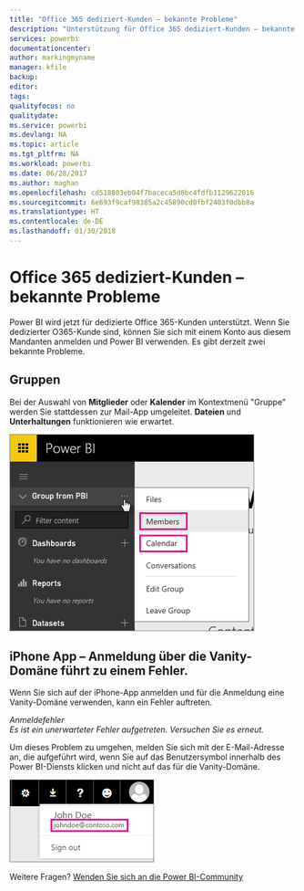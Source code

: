 ```yaml
---
title: "Office 365 dediziert-Kunden – bekannte Probleme"
description: "Unterstützung für Office 365 dediziert-Kunden – bekannte Probleme Dieses Thema behandelt Probleme, die speziell für Office 365 dediziert-Kunden relevant sind. Dazu gehören Einschränkungen des Gruppenfeatures sowie der iPhone-App mit personalisierten Domänen."
services: powerbi
documentationcenter: 
author: markingmyname
manager: kfile
backup: 
editor: 
tags: 
qualityfocus: no
qualitydate: 
ms.service: powerbi
ms.devlang: NA
ms.topic: article
ms.tgt_pltfrm: NA
ms.workload: powerbi
ms.date: 06/28/2017
ms.author: maghan
ms.openlocfilehash: cd518803eb04f7baceca5d8bc4fdfb1129622016
ms.sourcegitcommit: 6e693f9caf98385a2c45890cd0fbf2403f0dbb8a
ms.translationtype: HT
ms.contentlocale: de-DE
ms.lasthandoff: 01/30/2018
---
```

# <a name="office-365-dedicated-customers---known-issues"></a>Office 365 dediziert-Kunden – bekannte Probleme
Power BI wird jetzt für dedizierte Office 365-Kunden unterstützt.  Wenn Sie dedizierter O365-Kunde sind, können Sie sich mit einem Konto aus diesem Mandanten anmelden und Power BI verwenden. Es gibt derzeit zwei bekannte Probleme.

## <a name="groups"></a>Gruppen
Bei der Auswahl von **Mitglieder** oder **Kalender** im Kontextmenü "Gruppe" werden Sie stattdessen zur Mail-App umgeleitet.  **Dateien** und **Unterhaltungen** funktionieren wie erwartet.

![](media/service-admin-office-365-dedicated-known-issues/group-menu.png)

## <a name="iphone-app---sign-in-with-vanity-domain-leads-to-error"></a>iPhone App – Anmeldung über die Vanity-Domäne führt zu einem Fehler.
Wenn Sie sich auf der iPhone-App anmelden und für die Anmeldung eine Vanity-Domäne verwenden, kann ein Fehler auftreten.

*Anmeldefehler*  
*Es ist ein unerwarteter Fehler aufgetreten. Versuchen Sie es erneut.*

Um dieses Problem zu umgehen, melden Sie sich mit der E-Mail-Adresse an, die aufgeführt wird, wenn Sie auf das Benutzersymbol innerhalb des Power BI-Diensts klicken und nicht auf das für die Vanity-Domäne.

![](media/service-admin-office-365-dedicated-known-issues/sign-in-address.png)

Weitere Fragen? [Wenden Sie sich an die Power BI-Community](http://community.powerbi.com/)

